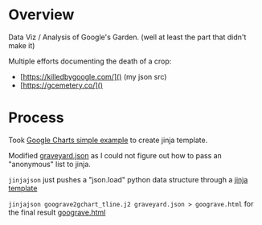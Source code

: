 # Overview

Data Viz / Analysis of Google's Garden.  (well at least the part that didn't make it)

Multiple efforts documenting the death of a crop:

* [https://killedbygoogle.com/]() (my json src)
* [https://gcemetery.co/]()

# Process

Took [Google Charts simple example](https://developers.google.com/chart/interactive/docs/gallery/timeline#a-simple-example)
to create jinja template.

Modified [graveyard.json](graveyard.json) as I could not figure out how to pass an "anonymous" list to jinja.

`jinjajson` just pushes a "json.load" python data structure through a [jinja template](goograve2gchart_tline.j2)

`jinjajson goograve2gchart_tline.j2 graveyard.json > goograve.html` for the final result [goograve.html](https://kevbroch.github.io/goograve/)
